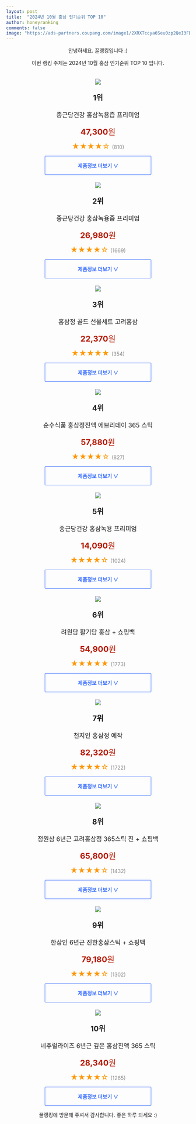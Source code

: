```yaml
---
layout: post
title:  "2024년 10월 홍삼 인기순위 TOP 10"
author: honeyranking
comments: false
image: "https://ads-partners.coupang.com/image1/2XRXTccya6Seu0zp2QeI3FBfDdT0eSW6HZHbnYyiWB6F9fMXttZLsXrCdVDTD_iN7dZqD9JOGImf_a7EHtuA_LTpT1BdParYpQzqCriXeUKZWkMD6L51f6Hh53ZHjw6ZOUzMNotTPA5-VzpW5urKGcjVSrBrcPIIKG0oHfhIL8EHeYpo7NYWV1QT2IR8-GrrObypxftzC3AxCWM9Lp9_P2j6P64H01GMgbRM3Y6An1O91PjOIt3Cgx4yPqNasKEQpdQg8Vrsa0cKM9Z6SNfqMdo4wArjygJS6sw="
---
```

<p style="text-align: center;">안녕하세요. 꿀랭킹입니다 :)</p>
<p style="text-align: center;">이번 랭킹 주제는 2024년 10월 홍삼 인기순위 TOP 10 입니다.</p><center><img src="https://ads-partners.coupang.com/image1/2XRXTccya6Seu0zp2QeI3FBfDdT0eSW6HZHbnYyiWB6F9fMXttZLsXrCdVDTD_iN7dZqD9JOGImf_a7EHtuA_LTpT1BdParYpQzqCriXeUKZWkMD6L51f6Hh53ZHjw6ZOUzMNotTPA5-VzpW5urKGcjVSrBrcPIIKG0oHfhIL8EHeYpo7NYWV1QT2IR8-GrrObypxftzC3AxCWM9Lp9_P2j6P64H01GMgbRM3Y6An1O91PjOIt3Cgx4yPqNasKEQpdQg8Vrsa0cKM9Z6SNfqMdo4wArjygJS6sw=" style="margin-top:20px" /></center><p style="text-align: center; font-size: 20px"><b>1위</b></p><p style="text-align: center; font-size: 17px">종근당건강 홍삼녹용즙 프리미엄</p><p style="text-align: center;"><span style="color: #b61800; font-size: 22px;"><b>47,300</b>원</span></p><p style="text-align: center;"><span style="color: #ff9600; font-size: 20px;">★★★★☆ </span><span style="color: #878787;">(810)</span></p><center><a href="https://link.coupang.com/re/AFFSDP?lptag=AF3899140&subid=honeyrank&pageKey=6294435&itemId=20155896313&vendorItemId=85296822245&traceid=V0-153-926e6103575aa343&requestid=20241009130000481164780075&token=31850C%7CGM"><div style="font-size: 14px; display: inline-block; padding: 15px 90px; color: #346aff; border-radius: 2px; border: 1px solid #346aff; cursor: pointer;"><b>제품정보 더보기 &or;</b></div></a></center><center><img src="https://ads-partners.coupang.com/image1/_B2CFi9POiNaUTfC_MMUjuUJmZpmCohZH8k8aEYmSfNa-GoDUwU9vKUZUjqGLHYzFTDwjEgx8u8feAFqHpo8ACNRA_hUQqp2YJdazF5XR3AjkvY3XnEOaKAPbT0s_4fcyd-OMwalj7ImMK_BpWDmuuxcZXWBscRFoPNVGigEME8ZsUFr880t2_v74Tey-9pP1zLWMd_aMrseDnONtRMu07GPlWLUKSoowrqoi5HW21UK2gbRpdyhrkzlFHEk2cJDgWxOMF3xEcNCF6WWGLyXCwTYF7LZa8lGqNjQ7A==" style="margin-top:20px" /></center><p style="text-align: center; font-size: 20px"><b>2위</b></p><p style="text-align: center; font-size: 17px">종근당건강 홍삼녹용즙 프리미엄</p><p style="text-align: center;"><span style="color: #b61800; font-size: 22px;"><b>26,980</b>원</span></p><p style="text-align: center;"><span style="color: #ff9600; font-size: 20px;">★★★★☆ </span><span style="color: #878787;">(1669)</span></p><center><a href="https://link.coupang.com/re/AFFSDP?lptag=AF3899140&subid=honeyrank&pageKey=6294435&itemId=20155905443&vendorItemId=85296822659&traceid=V0-153-926e6103575aa343&requestid=20241009130000481164780075&token=31850C%7CGM"><div style="font-size: 14px; display: inline-block; padding: 15px 90px; color: #346aff; border-radius: 2px; border: 1px solid #346aff; cursor: pointer;"><b>제품정보 더보기 &or;</b></div></a></center><center><img src="https://ads-partners.coupang.com/image1/RVo9WrCjcq1yGvtcRU7PofeZAsNkO2svXuUNjzLSCpcvK2fIt4DSjbHtz4MvprdDxyd4Fd5q5tV0aL9zoTN8yVbVf-fPjVxPtJIP2a9On7w7q-IrMTlHE_gPgSM9_MnNYNe-WNqN0QtmuGvABOQrv0Eppwi30UI3KvDkFU43lfpnBv3_DXxInvOKB4vGRgiByDRzf1pNDtJUQuH5FKmYO9rckSbPGBuJYjMbV3e3q6kpzpA5uKrIPtexlu3GA5qyg2s0Qwsc-MCejMuyfFVEQZdCpum_w9LiKX4pUwPN8Ye8pZbl8-CN33YSGg==" style="margin-top:20px" /></center><p style="text-align: center; font-size: 20px"><b>3위</b></p><p style="text-align: center; font-size: 17px">홍삼정 골드 선물세트 고려홍삼</p><p style="text-align: center;"><span style="color: #b61800; font-size: 22px;"><b>22,370</b>원</span></p><p style="text-align: center;"><span style="color: #ff9600; font-size: 20px;">★★★★★ </span><span style="color: #878787;">(354)</span></p><center><a href="https://link.coupang.com/re/AFFSDP?lptag=AF3899140&subid=honeyrank&pageKey=7541003871&itemId=19824172006&vendorItemId=88009547920&traceid=V0-153-e4b4f5e2fa44f658&requestid=20241009130000481164780075&token=31850C%7CGM"><div style="font-size: 14px; display: inline-block; padding: 15px 90px; color: #346aff; border-radius: 2px; border: 1px solid #346aff; cursor: pointer;"><b>제품정보 더보기 &or;</b></div></a></center><center><img src="https://ads-partners.coupang.com/image1/AnktmK0dGnXYvqETAjyopw4J1iFsp2hdaqcz66jvVGARczzEOhfVlz00-2RyBJ6vWatmZv1mkNK-ZQ0-uXOhgNH7x1s_c_QoF9Ld87moZZ_qFuYoEVrIlbA__qgUouyei0EH-7hpb1Zs1Qyv3mEHReAgP-x56ZFe0WzKOb68aBYz9Orv5uchr-s5hI8cmbRplPudW9ZF9Wg2y3-76evRF7mb14ehb8b1TAAz3f4FgrPh-g55HB7cjbuUFYqvwNR2KufrBYx4VS5g_lQSFXsY8hp6LyiugAsXQMxF9TwwcOB9HHQTXYnXnNM=" style="margin-top:20px" /></center><p style="text-align: center; font-size: 20px"><b>4위</b></p><p style="text-align: center; font-size: 17px">순수식품 홍삼정진액 에브리데이 365 스틱</p><p style="text-align: center;"><span style="color: #b61800; font-size: 22px;"><b>57,880</b>원</span></p><p style="text-align: center;"><span style="color: #ff9600; font-size: 20px;">★★★★☆ </span><span style="color: #878787;">(827)</span></p><center><a href="https://link.coupang.com/re/AFFSDP?lptag=AF3899140&subid=honeyrank&pageKey=2359354854&itemId=4095120604&vendorItemId=72079099000&traceid=V0-153-dde6383f7d0b8a51&requestid=20241009130000481164780075&token=31850C%7CGM"><div style="font-size: 14px; display: inline-block; padding: 15px 90px; color: #346aff; border-radius: 2px; border: 1px solid #346aff; cursor: pointer;"><b>제품정보 더보기 &or;</b></div></a></center><center><img src="https://ads-partners.coupang.com/image1/TSn-6JLJSGFACQl_TW1gHnFMZPVgBSZtOHOuFflDPZfTI--dlvKI_bOXCPbthHyZIVaAsC76X7m1ZoUgeilTpZjuya5lW7DvmkiSQSSE3z5QXZ0-auBDj9fSJj42aq_Ve0DU97cfJ0KHq0fqgRMpGaGXaG9IJiKm1KMUeKeKduWE5039kkLXWSfwbVzod-c34WtZxJypl71P5jN0EFvOItt1QW5LwH80H1kwoNEmCOKSeQhT7OtkgA7SN3kMBi9CQ6wPzSn-c17NZVA4OQiHljNNQjLcQOKhKBB7" style="margin-top:20px" /></center><p style="text-align: center; font-size: 20px"><b>5위</b></p><p style="text-align: center; font-size: 17px">종근당건강 홍삼녹용 프리미엄</p><p style="text-align: center;"><span style="color: #b61800; font-size: 22px;"><b>14,090</b>원</span></p><p style="text-align: center;"><span style="color: #ff9600; font-size: 20px;">★★★★☆ </span><span style="color: #878787;">(1024)</span></p><center><a href="https://link.coupang.com/re/AFFSDP?lptag=AF3899140&subid=honeyrank&pageKey=6294435&itemId=20155886953&vendorItemId=3041956190&traceid=V0-153-926e6103575aa343&requestid=20241009130000481164780075&token=31850C%7CGM"><div style="font-size: 14px; display: inline-block; padding: 15px 90px; color: #346aff; border-radius: 2px; border: 1px solid #346aff; cursor: pointer;"><b>제품정보 더보기 &or;</b></div></a></center><center><img src="https://ads-partners.coupang.com/image1/ulh9L10yaK0oZyAwuulvCoUWcXc_t-IwL-i-xXGfKG4xcPVpFM1ULelnk5yk_i1FQl9uelk-UaDujiLyYP0JEq_QumN4OgmrtoKuRlIO_m--vy-d_YcdA5M5O4f0DEhFcyAtaOq6WHpSnXIQNqSQIjLLk5wbvvYhs5oHuQrpqdlNoLq9Cg1BdXVyetByo46IToPlRE-EFx6Epx4sc3TY_sFz598v-G1sKT7wZeXNQVxJ1H5j2xNzg3-ujANhLe0pO3FtlmTmwd4n3X-lyZABGv9T" style="margin-top:20px" /></center><p style="text-align: center; font-size: 20px"><b>6위</b></p><p style="text-align: center; font-size: 17px">려원담 활기담 홍삼 + 쇼핑백</p><p style="text-align: center;"><span style="color: #b61800; font-size: 22px;"><b>54,900</b>원</span></p><p style="text-align: center;"><span style="color: #ff9600; font-size: 20px;">★★★★★ </span><span style="color: #878787;">(1773)</span></p><center><a href="https://link.coupang.com/re/AFFSDP?lptag=AF3899140&subid=honeyrank&pageKey=7232675191&itemId=13488193640&vendorItemId=80742384396&traceid=V0-153-7c7f411f5a34cc43&requestid=20241009130000481164780075&token=31850C%7CGM"><div style="font-size: 14px; display: inline-block; padding: 15px 90px; color: #346aff; border-radius: 2px; border: 1px solid #346aff; cursor: pointer;"><b>제품정보 더보기 &or;</b></div></a></center><center><img src="https://ads-partners.coupang.com/image1/WU9-Q1ORMBfwdPoNWb_61SOa1B2YW-Be4Lw9wlO0j51UWHXV75fCb04U9w4lAn2ihAOh6V7kBK8GELXQDuyuwAtmsV5Py7wiKnDJtqC4VkXyrV_BVCfBFpip9-D_kue4QYYOeZQ5TRGsC_BUzeAvySNURrt_yHiUcUx9Lbycmj98TiIaCRStjsuV5CSUPt9YKiQzrDFURImqIpUr3U16Ru7wwgPNpMp6CqwTFMixxkNe5Iv5Xdodx-z4lrNCGq8Z3LeaRQe978Xju8huqJUZZ76ebf08S3TRvw==" style="margin-top:20px" /></center><p style="text-align: center; font-size: 20px"><b>7위</b></p><p style="text-align: center; font-size: 17px">천지인 홍삼정 예작</p><p style="text-align: center;"><span style="color: #b61800; font-size: 22px;"><b>82,320</b>원</span></p><p style="text-align: center;"><span style="color: #ff9600; font-size: 20px;">★★★★☆ </span><span style="color: #878787;">(1722)</span></p><center><a href="https://link.coupang.com/re/AFFSDP?lptag=AF3899140&subid=honeyrank&pageKey=7283606228&itemId=932548&vendorItemId=3000850229&traceid=V0-153-ca9710aa1d8350f4&requestid=20241009130000481164780075&token=31850C%7CGM"><div style="font-size: 14px; display: inline-block; padding: 15px 90px; color: #346aff; border-radius: 2px; border: 1px solid #346aff; cursor: pointer;"><b>제품정보 더보기 &or;</b></div></a></center><center><img src="https://ads-partners.coupang.com/image1/Y_hAXeL1Hs8CddrjY-Jhd2KjzQOxMIEULyhZgocY2biSvioJzoTHAEB_X4h7mNFGFS3SSIo0CTf5TbR3Tqz04-FlAs5zbnsf_gmD520eZ8qQ9G3VR8284izryUz0MsXpWAj9y-XfhjSwSZJNC-0b6S_OT3bTDMAi7hT6FOmIZk4IywoW5DfHr1TYuyLTcFI1OC4V9YRpBHbBLSWcznLtuICXGliedFQcf9sdJd2GB481o9cBNLdjfOmtGE7GNgHyU20OuES73sk4SonlmW9okGPb_xD1usk9f14=" style="margin-top:20px" /></center><p style="text-align: center; font-size: 20px"><b>8위</b></p><p style="text-align: center; font-size: 17px">정원삼 6년근 고려홍삼정 365스틱 진 + 쇼핑백</p><p style="text-align: center;"><span style="color: #b61800; font-size: 22px;"><b>65,800</b>원</span></p><p style="text-align: center;"><span style="color: #ff9600; font-size: 20px;">★★★★☆ </span><span style="color: #878787;">(1432)</span></p><center><a href="https://link.coupang.com/re/AFFSDP?lptag=AF3899140&subid=honeyrank&pageKey=7854070145&itemId=22893632352&vendorItemId=89928179651&traceid=V0-153-a6fb3042fcbb249f&requestid=20241009130000481164780075&token=31850C%7CGM"><div style="font-size: 14px; display: inline-block; padding: 15px 90px; color: #346aff; border-radius: 2px; border: 1px solid #346aff; cursor: pointer;"><b>제품정보 더보기 &or;</b></div></a></center><center><img src="https://ads-partners.coupang.com/image1/AtPYTAYQ1tkDV1l-AhTPABuhZrlaVcEKBDWwRiBIJUkpVpiFxINz37hs-2uI5C6hvtzT9TC_AIswK6dKJzmFB7t377HUstx4o908XIf51xmeNFiuuEpMXMuU9BdC1UPGwcspQUQYakb_y80fd9HnfiCSmIijr7S7ht7CkzQd7IIWOW2uGxW47R7hElE23qEXRDtl3XSw9Of8zc__m2_8KGwg9gS5ykqQ3P6s1op7HIjHcLoSq7XmMlLpc_qHVzFs81gbh99Pncwt_-Mtj32eRtMM9TTCuU6ZKQ==" style="margin-top:20px" /></center><p style="text-align: center; font-size: 20px"><b>9위</b></p><p style="text-align: center; font-size: 17px">한삼인 6년근 진한홍삼스틱 + 쇼핑백</p><p style="text-align: center;"><span style="color: #b61800; font-size: 22px;"><b>79,180</b>원</span></p><p style="text-align: center;"><span style="color: #ff9600; font-size: 20px;">★★★★☆ </span><span style="color: #878787;">(1302)</span></p><center><a href="https://link.coupang.com/re/AFFSDP?lptag=AF3899140&subid=honeyrank&pageKey=8289118988&itemId=18568204919&vendorItemId=82722234852&traceid=V0-153-d33c2e9d34e89d05&requestid=20241009130000481164780075&token=31850C%7CGM"><div style="font-size: 14px; display: inline-block; padding: 15px 90px; color: #346aff; border-radius: 2px; border: 1px solid #346aff; cursor: pointer;"><b>제품정보 더보기 &or;</b></div></a></center><center><img src="https://ads-partners.coupang.com/image1/yqyk84RjSKoJ3TicynymsXDTSfLAI4UAJJD9TQtSJGvWIyEmfJhm4Rwg6BiLVC3NjILAr4aW_bwDosAXoCZlkmfJHrzo2teVW0sRYm_LufU2_l2L1vdz4unYmNtr41sijMoZygPpLyWUCXcePgR3lCVWdd8aERgy9erRbu9TbXo1jwXYaaV0P2tARTIwnI-8k3ybeMjjQlkaqUNaRazoy0RCktmUuR7TADGeXlC-P_-Ep3TpQt-EVMzgLZ7AcuAk5oG1FDMlOMhsc4G6iuip7r19PXx5FM9a9NaxUFSoSTwPW9sRHlP_GElViQ==" style="margin-top:20px" /></center><p style="text-align: center; font-size: 20px"><b>10위</b></p><p style="text-align: center; font-size: 17px">네추럴라이즈 6년근 깊은 홍삼진액 365 스틱</p><p style="text-align: center;"><span style="color: #b61800; font-size: 22px;"><b>28,340</b>원</span></p><p style="text-align: center;"><span style="color: #ff9600; font-size: 20px;">★★★★☆ </span><span style="color: #878787;">(1265)</span></p><center><a href="https://link.coupang.com/re/AFFSDP?lptag=AF3899140&subid=honeyrank&pageKey=8314887364&itemId=23995445206&vendorItemId=90921247790&traceid=V0-153-f8f81740ee021aca&requestid=20241009130000481164780075&token=31850C%7CGM"><div style="font-size: 14px; display: inline-block; padding: 15px 90px; color: #346aff; border-radius: 2px; border: 1px solid #346aff; cursor: pointer;"><b>제품정보 더보기 &or;</b></div></a></center><p style="text-align: center;">꿀랭킹에 방문해 주셔서 감사합니다. 좋은 하루 되세요 :)</p>